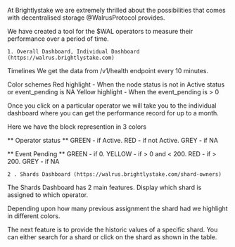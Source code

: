 At Brightlystake we are extremely thrilled about the possibilities that comes with decentralised storage @WalrusProtocol  provides.

We have created a tool for the $WAL operators to measure their performance over a period of time. 
```
1. Overall Dashboard, Individual Dashboard (https://walrus.brightlystake.com)
```
Timelines 
        We get the data from /v1/health endpoint every 10 minutes.

Color schemes
    Red highlight - When the node status is not in Active status or event_pending is NA
    Yellow highlight - When the event_pending is > 0
    
Once you click on a particular operator we will take you to the individual dashboard where you can get the performance record for up to a month. 

Here we have the block represention in 3 colors


**  Operator status **
    GREEN - if Active. RED - if not Active. GREY - if NA
    
**  Event Pending **
    GREEN - if 0. YELLOW - if > 0 and < 200. RED - if > 200. GREY - if NA

```
2 . Shards Dashboard (https://walrus.brightlystake.com/shard-owners)
```
The Shards Dashboard has 2 main features. Display which shard is assigned to which operator.

Depending upon how many previous assignment the shard had we highlight in different colors.

The next feature is to provide the historic values of a specific shard. 
You can either search for a shard or click on the shard as shown in the table. 

